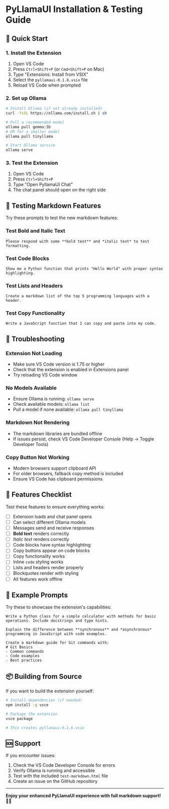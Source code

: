 # PyLlamaUI Installation & Testing Guide

## 🚀 Quick Start

### 1. Install the Extension

1. Open VS Code
2. Press `Ctrl+Shift+P` (or `Cmd+Shift+P` on Mac)
3. Type "Extensions: Install from VSIX"
4. Select the `pyllamaui-0.1.6.vsix` file
5. Reload VS Code when prompted

### 2. Set up Ollama

```bash
# Install Ollama (if not already installed)
curl -fsSL https://ollama.com/install.sh | sh

# Pull a recommended model
ollama pull gemma:3b
# OR for a smaller model
ollama pull tinyllama

# Start Ollama service
ollama serve
```

### 3. Test the Extension

1. Open VS Code
2. Press `Ctrl+Shift+P`
3. Type "Open PyllamaUI Chat"
4. The chat panel should open on the right side

## 🧪 Testing Markdown Features

Try these prompts to test the new markdown features:

### Test Bold and Italic Text
```
Please respond with some **bold text** and *italic text* to test formatting.
```

### Test Code Blocks
```
Show me a Python function that prints "Hello World" with proper syntax highlighting.
```

### Test Lists and Headers
```
Create a markdown list of the top 5 programming languages with a header.
```

### Test Copy Functionality
```
Write a JavaScript function that I can copy and paste into my code.
```

## 🔧 Troubleshooting

### Extension Not Loading
- Make sure VS Code version is 1.75 or higher
- Check that the extension is enabled in Extensions panel
- Try reloading VS Code window

### No Models Available
- Ensure Ollama is running: `ollama serve`
- Check available models: `ollama list`
- Pull a model if none available: `ollama pull tinyllama`

### Markdown Not Rendering
- The markdown libraries are bundled offline
- If issues persist, check VS Code Developer Console (Help → Toggle Developer Tools)

### Copy Button Not Working
- Modern browsers support clipboard API
- For older browsers, fallback copy method is included
- Ensure VS Code has clipboard permissions

## 📝 Features Checklist

Test these features to ensure everything works:

- [ ] Extension loads and chat panel opens
- [ ] Can select different Ollama models
- [ ] Messages send and receive responses
- [ ] **Bold text** renders correctly
- [ ] *Italic text* renders correctly
- [ ] Code blocks have syntax highlighting
- [ ] Copy buttons appear on code blocks
- [ ] Copy functionality works
- [ ] Inline `code` styling works
- [ ] Lists and headers render properly
- [ ] Blockquotes render with styling
- [ ] All features work offline

## 🎯 Example Prompts

Try these to showcase the extension's capabilities:

```
Write a Python class for a simple calculator with methods for basic operations. Include docstrings and type hints.
```

```
Explain the difference between **synchronous** and *asynchronous* programming in JavaScript with code examples.
```

```
Create a markdown guide for Git commands with:
# Git Basics
- Common commands
- Code examples
- Best practices
```

## 📦 Building from Source

If you want to build the extension yourself:

```bash
# Install dependencies (if needed)
npm install -g vsce

# Package the extension
vsce package

# This creates pyllamaui-0.1.6.vsix
```

## 🆘 Support

If you encounter issues:

1. Check the VS Code Developer Console for errors
2. Verify Ollama is running and accessible
3. Test with the included `test-markdown.html` file
4. Create an issue on the GitHub repository

---

**Enjoy your enhanced PyLlamaUI experience with full markdown support! 🦙✨**
